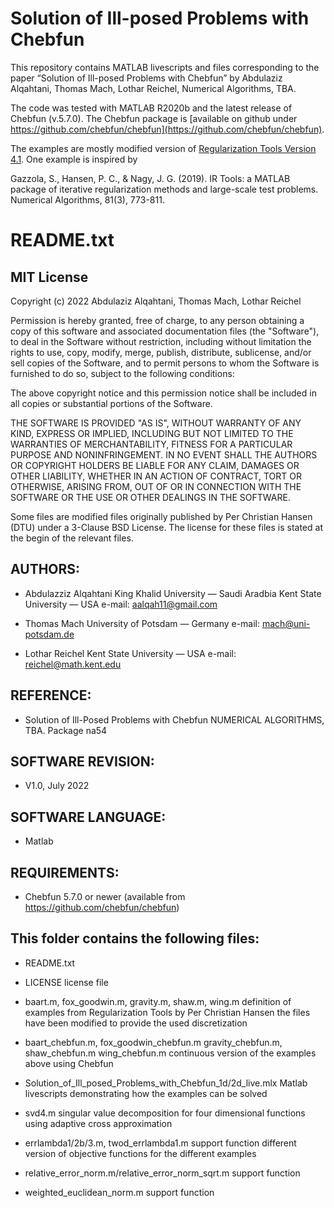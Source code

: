 # Solution of Ill-posed Problems with Chebfun

This repository contains MATLAB livescripts and files corresponding to the paper
“Solution of Ill-posed Problems with Chebfun” by Abdulaziz Alqahtani, Thomas
Mach, Lothar Reichel, Numerical Algorithms, TBA.

The code was tested with MATLAB R2020b and the latest release of Chebfun
(v.5.7.0). The Chebfun package is [available on github under
https://github.com/chebfun/chebfun](https://github.com/chebfun/chebfun).

The examples are mostly modified version of [Regularization Tools Version
4.1](http://www.imm.dtu.dk/~pcha/Regutools/).  One example is inspired by

Gazzola, S., Hansen, P. C., & Nagy, J. G. (2019). IR Tools: a MATLAB package of
iterative regularization methods and large-scale test problems. Numerical
Algorithms, 81(3), 773-811.


# README.txt

## MIT License                                                               
                                                                             
Copyright (c) 2022  Abdulaziz Alqahtani, Thomas Mach, Lothar Reichel         
                                                                             
Permission is hereby granted, free of charge, to any person obtaining a copy of
this software and associated documentation files (the "Software"), to deal in
the Software without restriction, including without limitation the rights to
use, copy, modify, merge, publish, distribute, sublicense, and/or sell copies of
the Software, and to permit persons to whom the Software is furnished to do so,
subject to the following conditions:
                                                                             
The above copyright notice and this permission notice shall be included in all
copies or substantial portions of the Software.
                                                                             
THE SOFTWARE IS PROVIDED "AS IS", WITHOUT WARRANTY OF ANY KIND, EXPRESS OR
IMPLIED, INCLUDING BUT NOT LIMITED TO THE WARRANTIES OF MERCHANTABILITY, FITNESS
FOR A PARTICULAR PURPOSE AND NONINFRINGEMENT. IN NO EVENT SHALL THE AUTHORS OR
COPYRIGHT HOLDERS BE LIABLE FOR ANY CLAIM, DAMAGES OR OTHER LIABILITY, WHETHER
IN AN ACTION OF CONTRACT, TORT OR OTHERWISE, ARISING FROM, OUT OF OR IN
CONNECTION WITH THE SOFTWARE OR THE USE OR OTHER DEALINGS IN THE SOFTWARE.
                                                                             
                                                                             
Some files are modified files originally published by Per Christian Hansen (DTU)
under a 3-Clause BSD License. The license for these files is stated at the begin
of the relevant files.
                                                                             
## AUTHORS:

  *  Abdulazziz Alqahtani
		 King Khalid University — Saudi Aradbia
		 Kent State University — USA
		 e-mail: aalqah11@gmail.com

  *  Thomas Mach
		 University of Potsdam — Germany
		 e-mail: mach@uni-potsdam.de

  *  Lothar Reichel
		 Kent State University — USA
		 e-mail: reichel@math.kent.edu

## REFERENCE:

  -  Solution of Ill-Posed Problems with Chebfun
		 NUMERICAL ALGORITHMS, TBA.
		 Package na54 

## SOFTWARE REVISION:

  *  V1.0, July 2022

## SOFTWARE LANGUAGE:

  *  Matlab

## REQUIREMENTS:

  *  Chebfun 5.7.0 or newer (available from https://github.com/chebfun/chebfun)


## This folder contains the following files:

* README.txt

* LICENSE
	license file

* baart.m, fox_goodwin.m, gravity.m, shaw.m, wing.m
	definition of examples from Regularization Tools by Per Christian Hansen
	the files have been modified to provide the used discretization

* baart_chebfun.m, fox_goodwin_chebfun.m gravity_chebfun.m, shaw_chebfun.m
  wing_chebfun.m
	continuous version of the examples above using Chebfun

* Solution_of_Ill_posed_Problems_with_Chebfun_1d/2d_live.mlx
	Matlab livescripts demonstrating how the examples can be solved

* svd4.m
	singular value decomposition for four dimensional functions using
	adaptive cross approximation
	
* errlambda1/2b/3.m, twod_errlambda1.m
	support function
	different version of objective functions for the different examples

* relative_error_norm.m/relative_error_norm_sqrt.m
	support function

* weighted_euclidean_norm.m
	support function

